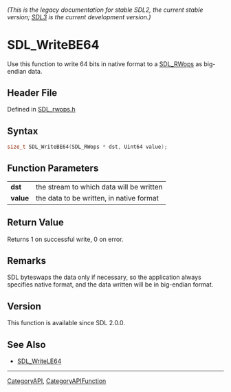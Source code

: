 ###### (This is the legacy documentation for stable SDL2, the current stable version; [SDL3](https://wiki.libsdl.org/SDL3/) is the current development version.)
# SDL_WriteBE64

Use this function to write 64 bits in native format to a [SDL_RWops](SDL_RWops) as big-endian data.

## Header File

Defined in [SDL_rwops.h](https://github.com/libsdl-org/SDL/blob/SDL2/include/SDL_rwops.h)

## Syntax

```c
size_t SDL_WriteBE64(SDL_RWops * dst, Uint64 value);

```

## Function Parameters

|               |                                          |
| ------------- | ---------------------------------------- |
| **dst**       | the stream to which data will be written |
| **value**     | the data to be written, in native format |

## Return Value

Returns 1 on successful write, 0 on error.

## Remarks

SDL byteswaps the data only if necessary, so the application always
specifies native format, and the data written will be in big-endian format.

## Version

This function is available since SDL 2.0.0.

## See Also

* [SDL_WriteLE64](SDL_WriteLE64)

----
[CategoryAPI](CategoryAPI), [CategoryAPIFunction](CategoryAPIFunction)

